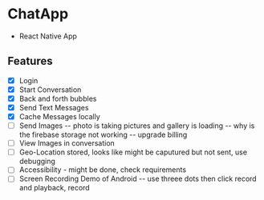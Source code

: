 # ChatApp

- React Native App

## Features

- [x] Login
- [x] Start Conversation
- [x] Back and forth bubbles
- [x] Send Text Messages
- [x] Cache Messages locally
- [ ] Send Images
      -- photo is taking pictures and gallery is loading
      -- why is the firebase storage not working
      -- upgrade billing
- [ ] View Images in conversation
- [ ] Geo-Location stored, looks like might be caputured but not sent, use debugging
- [ ] Accessibility - might be done, check requirements
- [ ] Screen Recording Demo of Android
      -- use threee dots then click record and playback, record
